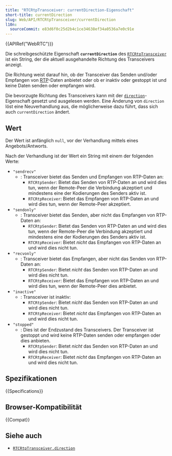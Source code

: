 ```yaml
---
title: "RTCRtpTransceiver: currentDirection-Eigenschaft"
short-title: currentDirection
slug: Web/API/RTCRtpTransceiver/currentDirection
l10n:
  sourceCommit: e83d6f0c25d2b4c1ce34638ef34a0536a7e0c91e
---
```


{{APIRef("WebRTC")}}

Die schreibgeschützte Eigenschaft **`currentDirection`** des [`RTCRtpTransceiver`](/de/docs/Web/API/RTCRtpTransceiver) ist ein String, der die aktuell ausgehandelte Richtung des Transceivers anzeigt.

Die Richtung weist darauf hin, ob der Transceiver das Senden und/oder Empfangen von [RTP](/de/docs/Glossary/RTP)-Daten anbietet oder ob er inaktiv oder gestoppt ist und keine Daten senden oder empfangen wird.

Die bevorzugte Richtung des Transceivers kann mit der [`direction`](/de/docs/Web/API/RTCRtpTransceiver/direction)-Eigenschaft gesetzt und ausgelesen werden. Eine Änderung von `direction` löst eine Neuverhandlung aus, die möglicherweise dazu führt, dass sich auch `currentDirection` ändert.

## Wert

Der Wert ist anfänglich `null`, vor der Verhandlung mittels eines Angebots/Antworts.

Nach der Verhandlung ist der Wert ein String mit einem der folgenden Werte:

- `"sendrecv"`
  - : Transceiver bietet das Senden und Empfangen von RTP-Daten an:
    - `RTCRtpSender`: Bietet das Senden von RTP-Daten an und wird dies tun, wenn der Remote-Peer die Verbindung akzeptiert und mindestens eine der Kodierungen des Senders aktiv ist.
    - `RTCRtpReceiver`: Bietet das Empfangen von RTP-Daten an und wird dies tun, wenn der Remote-Peer akzeptiert.
- `"sendonly"`
  - : Transceiver bietet das Senden, aber nicht das Empfangen von RTP-Daten an:
    - `RTCRtpSender`: Bietet das Senden von RTP-Daten an und wird dies tun, wenn der Remote-Peer die Verbindung akzeptiert und mindestens eine der Kodierungen des Senders aktiv ist.
    - `RTCRtpReceiver`: Bietet _nicht_ das Empfangen von RTP-Daten an und wird dies nicht tun.
- `"recvonly"`
  - : Transceiver bietet das Empfangen, aber nicht das Senden von RTP-Daten an:
    - `RTCRtpSender`: Bietet _nicht_ das Senden von RTP-Daten an und wird dies nicht tun.
    - `RTCRtpReceiver`: Bietet das Empfangen von RTP-Daten an und wird dies tun, wenn der Remote-Peer dies anbietet.
- `"inactive"`
  - : Transceiver ist inaktiv:
    - `RTCRtpSender`: Bietet _nicht_ das Senden von RTP-Daten an und wird dies nicht tun.
    - `RTCRtpReceiver`: Bietet _nicht_ das Empfangen von RTP-Daten an und wird dies nicht tun.
- `"stopped"`
  - : Dies ist der Endzustand des Transceivers.
    Der Transceiver ist gestoppt und wird keine RTP-Daten senden oder empfangen oder dies anbieten.
    - `RTCRtpSender`: Bietet _nicht_ das Senden von RTP-Daten an und wird dies nicht tun.
    - `RTCRtpReceiver`: Bietet _nicht_ das Empfangen von RTP-Daten an und wird dies nicht tun.

## Spezifikationen

{{Specifications}}

## Browser-Kompatibilität

{{Compat}}

## Siehe auch

- [`RTCRtpTransceiver.direction`](/de/docs/Web/API/RTCRtpTransceiver/direction)
